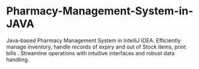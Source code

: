 # Pharmacy-Management-System-in-JAVA
Java-based Pharmacy Management System in IntelliJ IDEA. Efficiently manage inventory, handle records of expiry and out of Stock items, print bills . Streamline operations with intuitive interfaces and robust data handling.
